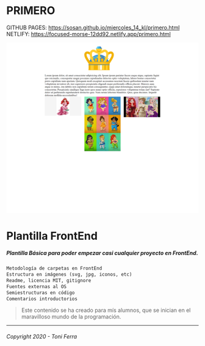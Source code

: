 PRIMERO
=============
GITHUB PAGES: https://sosan.github.io/miercoles_14_kl/primero.html
NETLIFY: https://focused-morse-12dd92.netlify.app/primero.html

<img src="./img/desktop/web.png">


# Plantilla FrontEnd
##### Plantilla Básica para poder empezar casi cualquier proyecto en **FrontEnd**.

~~~
Metodología de carpetas en FrontEnd
Estructura en imágenes (svg, jpg, iconos, etc)
Readme, licencia MIT, gitignore
Fuentes externas al OS
Semiestructuras en código
Comentarios introductorios
~~~

> Este contenido se ha creado para mís alumnos, que se inician en el maravilloso mundo de la programación.


---
###### _Copyright 2020 - Toni Ferra_

